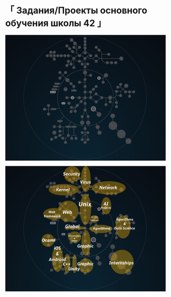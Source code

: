
# 「 Задания/Проекты основного обучения школы 42 」 #

![42 Shool](./Holy_Graph.png)

![42 Shool](./holy_graph_of_future_skills.png)
